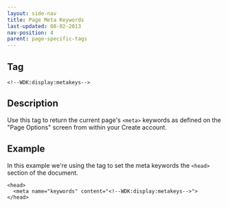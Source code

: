 ```yaml
---
layout: side-nav
title: Page Meta Keywords
last-updated: 08-02-2013
nav-position: 4
parent: page-specific-tags
---
```


## Tag

`<!--WDK:display:metakeys-->`

## Description

Use this tag to return the current page's `<meta>` keywords as defined on the "Page Options" screen from within your Create account.

## Example

In this example we're using the tag to set the meta keywords the `<head>` section of the document.

~~~
<head>
  <meta name="keywords" content="<!--WDK:display:metakeys-->">
</head>
~~~